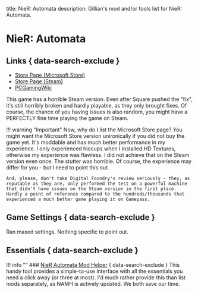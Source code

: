 title: NieR: Automata
description: Gillian's mod and/or tools list for NieR: Automata.

# NieR: Automata

## Links { data-search-exclude }
- [Store Page (Microsoft Store)](https://www.xbox.com/en-US/games/store/nierautomata-become-as-gods-edition/BPPZVT8BZ15N)
- [Store Page (Steam)](https://store.steampowered.com/app/524220/)
- [PCGamingWiki](https://www.pcgamingwiki.com/wiki/Nier:_Automata)

This game has a horrible Steam version. Even after Square pushed the "fix", it's still horribly broken and hardly playable, as they only brought fixes. Of course, the chance of you having issues is also random, you might have a PERFECTLY fine time playing the game on Steam. 

!!! warning "Important"
    Now, why do I list the Microsoft Store page? You might want the Microsoft Store version unironically if you did not buy the game yet. It's moddable and has much better performance in my experience. I only experienced hiccups when I installed HD Textures, otherwise my experience was flawless. I did not achieve that on the Steam version even once. The stutter was horrible. Of course, the experience may differ for you - but I need to point this out.
    
    And, please, don't take Digital Foundry's review seriously - they, as reputable as they are, only performed the test on a powerful machine that didn't have issues on the Steam version in the first place. Hardly a point of reference compared to the hundreds/thousands that experienced a much better game playing it on Gamepass.

## Game Settings { data-search-exclude }
Ran maxed settings. Nothing specific to point out.

## Essentials { data-search-exclude }
!!! info ""
    ### [NieR Automata Mod Helper](https://www.nexusmods.com/nierautomata/mods/140) { data-search-exclude }
    This handy tool provides a simple-to-use interface with all the essentials you need a click away (or three at most). I'd much rather provide this than list mods separately, as NAMH is actively updated. We both save our time.